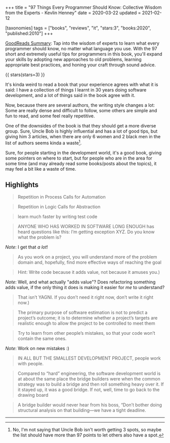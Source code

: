 +++
title = "97 Things Every Programmer Should Know: Collective Wisdom from the Experts - Kevlin Henney"
date = 2020-03-22
updated = 2021-02-12

[taxonomies]
tags = ["books", "reviews", "it", "stars:3", "books:2020", "published:2010"]
+++

[GoodReads Summary](https://www.goodreads.com/book/show/7003902-97-things-every-programmer-should-know):
Tap into the wisdom of experts to learn what every programmer should know, no
matter what language you use. With the 97 short and extremely useful tips for
programmers in this book, you'll expand your skills by adopting new approaches
to old problems, learning appropriate best practices, and honing your craft
through sound advice.

<!-- more -->

{{ stars(stars=3) }}

It's kinda weird to read a book that your experience agrees with what it is
said: I have a collection of things I learnt in 30 years doing software
development, and a lot of things said in the book agree with it.

Now, because there are several authors, the writing style changes a lot: Some
are really dense and difficult to follow, some others are simple and fun to
read, and some feel really repetitive.

One of the downsides of the book is that they should get a more diverse group.
Sure, Uncle Bob is highly influential and has a lot of good tips, but giving
him 3 articles, when there are only 6 women and 2 black men in the list of
authors seems kinda a waste[^1].

Sure, for people starting in the development world, it's a good book, giving
some pointers on where to start, but for people who are in the area for some
time (and may already read some books/posts about the topics), it may feel a
bit like a waste of time.

## Highlights

>  Repetition in Process Calls for Automation 

>  Repetition in Logic Calls for Abstraction 

>  learn much faster by writing test code 

>  ANYONE WHO HAS WORKED IN SOFTWARE LONG ENOUGH has heard questions like this:
>  I’m getting exception XYZ. Do you know what the problem is? 

*Note*: I get that *a lot*!

>  As you work on a project, you will understand more of the problem domain
>  and, hopefully, find more effective ways of reaching the goal 

>  Hint: Write code because it adds value, not because it amuses you.) 

*Note*: Well, and what actually "adds value"? Does refactoring something adds
value, if the only thing it does is making it easier for *me* to understand?

>  That isn’t YAGNI. If you don’t need it right now, don’t write it right now.) 

>  The primary purpose of software estimation is not to predict a project’s
>  outcome; it is to determine whether a project’s targets are realistic enough
>  to allow the project to be controlled to meet them 

>  Try to learn from other people’s mistakes, so that your code won’t contain
>  the same ones.

*Note*: Work on new mistakes :)

>  IN ALL BUT THE SMALLEST DEVELOPMENT PROJECT, people work with people.

>  Compared to “hard” engineering, the software development world is at about
>  the same place the bridge builders were when the common strategy was to
>  build a bridge and then roll something heavy over it. If it stayed up, it
>  was a good bridge. If not, well, time to go back to the drawing board 

>  A bridge builder would never hear from his boss, “Don’t bother doing
>  structural analysis on that building—we have a tight deadline.

---

[^1]: No, I'm not saying that Uncle Bob isn't worth getting 3 spots, so maybe
  the list should have more than 97 points to let others also have a spot.
